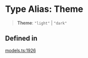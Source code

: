 # Type Alias: Theme

> **Theme**: `"light"` \| `"dark"`

## Defined in

[models.ts:1926](https://github.com/live-codes/livecodes/blob/a00c38a6cc2a8843798f549e6bbda8c428cdf714/src/sdk/models.ts#L1926)